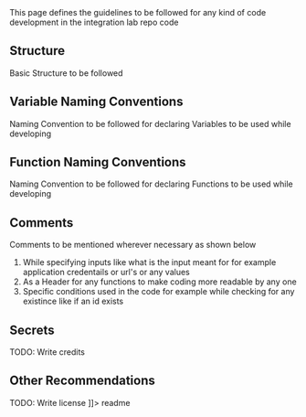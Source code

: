 <snippet>
  <content><![CDATA[
# ${1:Integration Lab Coding Standards}

This page defines the guidelines to be followed for any kind of code development in the integration lab repo code

## Structure

Basic Structure to be followed

## Variable Naming Conventions

Naming Convention to be followed for declaring Variables to be used while developing

## Function Naming Conventions

Naming Convention to be followed for declaring Functions to be used while developing

## Comments

Comments to be mentioned wherever necessary as shown below

1. While specifying inputs like what is the input meant for for example application credentails or url's or any values
2. As a Header for any functions to make coding more readable by any one
3. Specific conditions used in the code for example while checking for any existince like if an id exists

## Secrets

TODO: Write credits

## Other Recommendations

TODO: Write license
]]></content>
  <tabTrigger>readme</tabTrigger>
</snippet>
